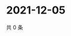 # 2021-12-05

共 0 条

<!-- BEGIN WEIBO -->
<!-- 最后更新时间 Sun Dec 05 2021 23:14:55 GMT+0800 (China Standard Time) -->

<!-- END WEIBO -->
